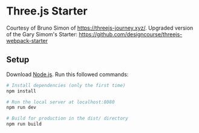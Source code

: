 # Three.js Starter
Courtesy of Bruno Simon of https://threejs-journey.xyz/. Upgraded version of the Gary Simom's Starter: https://github.com/designcourse/threejs-webpack-starter

## Setup
Download [Node.js](https://nodejs.org/en/download/).
Run this followed commands:

``` bash
# Install dependencies (only the first time)
npm install

# Run the local server at localhost:8080
npm run dev

# Build for production in the dist/ directory
npm run build
```

